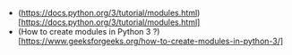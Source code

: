

* (https://docs.python.org/3/tutorial/modules.html)[https://docs.python.org/3/tutorial/modules.html]
* (How to create modules in Python 3 ?)[https://www.geeksforgeeks.org/how-to-create-modules-in-python-3/]
